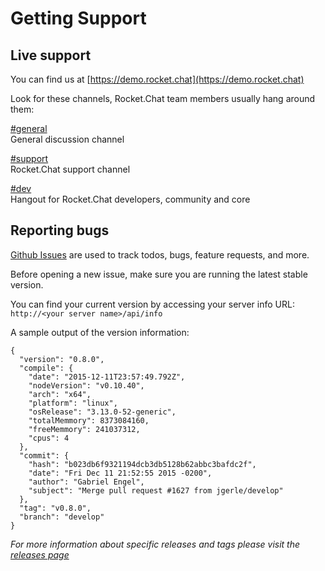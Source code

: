 # Getting Support

## Live support

You can find us at [https://demo.rocket.chat](https://demo.rocket.chat)

Look for these channels, Rocket.Chat team members usually hang around them:

[\#general](https://demo.rocket.chat/channel/general)  
General discussion channel

[\#support](https://demo.rocket.chat/channel/support)  
Rocket.Chat support channel

[\#dev](https://demo.rocket.chat/channel/dev)  
Hangout for Rocket.Chat developers, community and core

## Reporting bugs

[Github Issues](https://github.com/RocketChat/Rocket.Chat/issues) are used to track todos, bugs, feature requests, and more.

Before opening a new issue, make sure you are running the latest stable version.

You can find your current version by accessing your server info URL: `http://<your server name>/api/info`

A sample output of the version information:

```
{
  "version": "0.8.0",
  "compile": {
    "date": "2015-12-11T23:57:49.792Z",
    "nodeVersion": "v0.10.40",
    "arch": "x64",
    "platform": "linux",
    "osRelease": "3.13.0-52-generic",
    "totalMemmory": 8373084160,
    "freeMemmory": 241037312,
    "cpus": 4
  },
  "commit": {
    "hash": "b023db6f9321194dcb3db5128b62abbc3bafdc2f",
    "date": "Fri Dec 11 21:52:55 2015 -0200",
    "author": "Gabriel Engel",
    "subject": "Merge pull request #1627 from jgerle/develop"
  },
  "tag": "v0.8.0",
  "branch": "develop"
}
```

_For more information about specific releases and tags please visit the [releases page](https://github.com/RocketChat/Rocket.Chat/releases)_

